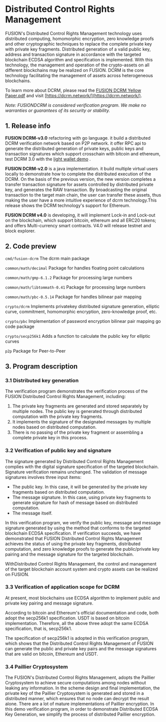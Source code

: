 # Distributed Control Rights Management 

FUSION&#39;s Distributed Control Rights Management technology uses distributed computing, homomorphic encryption, zero knowledge proofs and other cryptographic techniques to replace the complete private key with private key fragments. Distributed generation of a valid public key, address and transaction signature in accordance with the targeted blockchain ECDSA algorithm and specification is implemented. With this technology, the management and operation of the crypto-assets on all different blockchains may be realized on FUSION. DCRM is the core technology facilitating the management of assets across heterogeneous blockchains.

To learn more about DCRM, please read the [FUSION DCRM Yellow Paper.pdf](https://github.com/FUSIONFoundation/Whitepaper/blob/master/DCRM%20Yellow%20Paper.pdf) and visit [https://dcrm.network/](https://dcrm.network/).

*Note: FUSIONDCRM is considered verification program. We make no warranties or guarantees of its security or stability.*

## 1. Release info 

**FUSION DCRM-v3.0** refactoring with go language. it build a distributed DCRM verification network based on P2P network. it offer RPC api to generate the distributed generation of private keys, public keys and transaction signatures which support crosschain with bitcoin and ethereum, test DCRM 3.0 with the [light wallet demo](https://dcrm.network/) .

**FUSION DCRM-v2.0** is a java implementation. it build multiple virtual users locally to demonstrate how to complete the distributed execution of the DCRM. On the basis of the previous version, the new version completes a transfer transaction signature for assets controlled by distributed private key, and generates the RAW transaction. By broadcasting the original transaction to the target main chain, the user can transfer these assets, thus making the user have a more intuitive experience of dcrm technology.This release shows the DCRM technology's support for Ethereum. 

**FUSION DCRM v4.0** is developing, it will implement Lock-in and Lock-out on the blockchain, which support bitcoin, ethereum and all ERC20 tokens; and offers Multi-currency smart contracts. V4.0 will release testnet and block explorer.

## 2. Code preview

`cmd/fusion-dcrm` The dcrm main package

`common/math/decimal` Package for handles floating point calculations

`common/math/gmp-6.1.2` Package for processing large numbers

`common/math/libtommath-0.41` Package for processing large numbers

`common/math/pbc-0.5.14` Package for handles bilinear pair mapping


`crypto/dcrm` Implements privatekey distributed signature generation, elliptic curve, commitment, homomorphic encryption, zero-knowledge proof, etc.

`crypto/pbc` Implementation of password encryption bilinear pair mapping go code package

`crypto/secp256k1` Adds a function to calculate the public key for elliptic curves

`p2p` Package for Peer-to-Peer

## 3. Program description 

### 3.1 Distributed key generation

The verification program demonstrates the verification process of the FUSION Distributed Control Rights Management, including:

1. The private key fragments are generated and stored separately by multiple nodes. The public key is generated through distributed computation with the private key fragments.
2. It implements the signature of the designated messages by multiple nodes based on distributed computation.
3. There is no passing of the private key fragment or assembling a complete private key in this process.

### 3.2 Verification of public key and signature

The signature generated by Distributed Control Rights Management complies with the digital signature specification of the targeted blockchain. Signature verification remains unchanged. The validation of message signatures involves three input items:

- The public key. In this case, it will be generated by the private key fragments based on distributed computation.
- The message signature. In this case, using private key fragments to generate signature for hash of message based on distributed computation.
- The message itself.

In this verification program, we verify the public key, message and message signature generated by using the method that conforms to the targeted blockchain ECDSA specification. If verification succeeds, we have demonstrated that FUSION Distributed Control Rights Management achieves the status of using the private key fragments, distributed computation, and zero knowledge proofs to generate the public/private key pairing and the message signature for the targeted blockchain.

WithDistributed Control Rights Management, the control and management of the target blockchain account system and crypto assets can be realized on FUSION.

### 3.3 Verification of application scope for DCRM

At present, most blockchains use ECDSA algorithm to implement public and private key pairing and message signature.

According to bitcoin and Ethereum&#39;s official documentation and code, both adopt the secp256k1 specification. USDT is based on bitcoin implementation. Therefore, all the above three adopt the same ECDSA specification, that is, secp256k1.

The specification of secp256k1 is adopted in this verification program, which shows that the Distributed Control Rights Management of FUSION can generate the public and private key pairs and the message signatures that are valid on bitcoin, Ethereum and USDT.

### 3.4 Paillier Cryptosystem

The FUSION&#39;s Distributed Control Rights Management, adopts the Paillier Cryptosystem to achieve secure computations among nodes without leaking any information. In the scheme design and final implementation, the private key of the Paillier Cryptosystem is generated and stored in a distributed manner, which ensures that no node can decrypt the result alone. There are a lot of mature implementations of Paillier encryption. In this demo verification program, in order to demonstrate Distributed ECDSA Key Generation, we simplify the process of distributed Paillier encryption.
